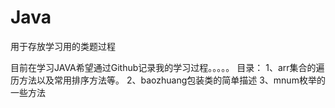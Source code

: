 # Java
用于存放学习用的类题过程

目前在学习JAVA希望通过Github记录我的学习过程。。。。。
目录：
1、arr集合的遍历方法以及常用排序方法等。
2、baozhuang包装类的简单描述
3、mnum枚举的一些方法
